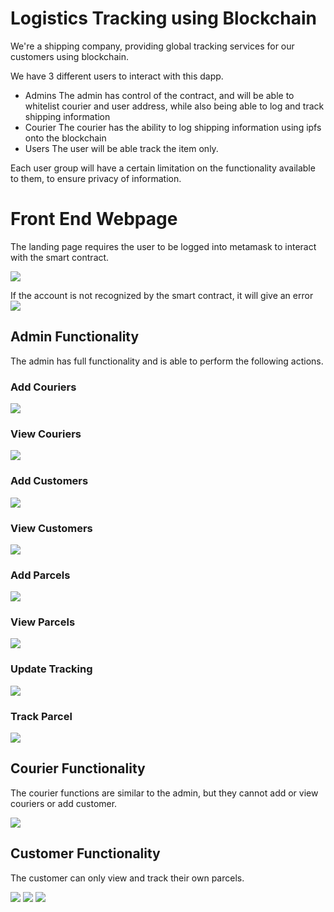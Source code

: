 # Logistics Tracking using Blockchain

We're a shipping company, providing global tracking services for our customers using blockchain.

We have 3 different users to interact with this dapp.

* Admins
    The admin has control of the contract, and will be able to whitelist courier and user address, while also being able to log and track shipping information
* Courier
    The courier has the ability to log shipping information using ipfs onto the blockchain
* Users
    The user will be able track the item only.

Each user group will have a certain limitation on the functionality available to them, to ensure privacy of information.
# Front End Webpage
The landing page requires the user to be logged into metamask to interact with the smart contract.

![](Images/Webpage_Screenshots/Landing_Page.PNG)

If the account is not recognized by the smart contract, it will give an error
![](Images/Webpage_Screenshots/Landing_Page_error.PNG)

## Admin Functionality
The admin has full functionality and is able to perform the following actions.

### Add Couriers
![](Images/Webpage_Screenshots/Admin_Page_add_courier.PNG)

### View Couriers
![](Images/Webpage_Screenshots/Admin_Page_view_courier.PNG)

### Add Customers
![](Images/Webpage_Screenshots/Admin_Page_add_customer.PNG)

### View Customers
![](Images/Webpage_Screenshots/Admin_Page_view_customers.PNG)

### Add Parcels
![](Images/Webpage_Screenshots/Admin_Page_add_parcel.PNG)

### View Parcels
![](Images/Webpage_Screenshots/Admin_Page_view_parcel.png)

### Update Tracking
![](Images/Webpage_Screenshots/Admin_Page_Update_tracking.png)

### Track Parcel
![](Images/Webpage_Screenshots/Admin_Page_track_parcel1.png)


## Courier Functionality
The courier functions are similar to the admin, but they cannot add or view couriers or add customer.

![](Images/Webpage_Screenshots/Courier_page.png)


## Customer Functionality
The customer can only view and track their own parcels.

![](Images/Webpage_Screenshots/Customer_page_view.png)
![](Images/Webpage_Screenshots/customer_tracking_true.png)
![](Images/Webpage_Screenshots/customer_tracking_false.png)